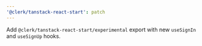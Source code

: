 ```yaml
---
'@clerk/tanstack-react-start': patch
---
```


Add `@clerk/tanstack-react-start/experimental` export with new `useSignIn` and `useSignUp` hooks.
